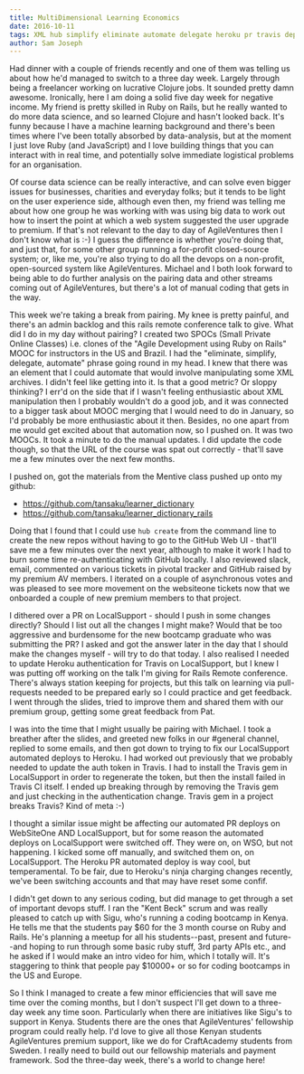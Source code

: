 ```yaml
---
title: MultiDimensional Learning Economics
date: 2016-10-11
tags: XML hub simplify eliminate automate delegate heroku pr travis deploy
author: Sam Joseph
---
```


Had dinner with a couple of friends recently and one of them was telling us about how he'd managed to switch to a three day week. Largely through being a freelancer working on lucrative Clojure jobs.  It sounded pretty damn awesome.  Ironically, here I am doing a solid five day week for negative income.  My friend is pretty skilled in Ruby on Rails, but he really wanted to do more data science, and so learned Clojure and hasn't looked back.  It's funny because I have a machine learning background and there's been times where I've been totally absorbed by data-analysis, but at the moment I just love Ruby (and JavaScript) and I love building things that you can interact with in real time, and potentially solve immediate logistical problems for an organisation.

Of course data science can be really interactive, and can solve even bigger issues for businesses, charities and everyday folks; but it tends to be light on the user experience side, although even then, my friend was telling me about how one group he was working with was using big data to work out how to insert the point at which a web system suggested the user upgrade to premium.  If that's not relevant to the day to day of AgileVentures then I don't know what is :-) I guess the difference is whether you're doing that, and just that, for some other group running a for-profit closed-source system; or, like me, you're also trying to do all the devops on a non-profit, open-sourced system like AgileVentures.  Michael and I both look forward to being able to do further analysis on the pairing data and other streams coming out of AgileVentures, but there's a lot of manual coding that gets in the way.

This week we're taking a break from pairing.  My knee is pretty painful, and there's an admin backlog and this rails remote conference talk to give.  What did I do in my day without pairing?  I created two SPOCs (Small Private Online Classes) i.e. clones of the "Agile Development using Ruby on Rails" MOOC for instructors in the US and Brazil.  I had the "eliminate, simplify, delegate, automate" phrase going round in my head.  I knew that there was an element that I could automate that would involve manipulating some XML archives.  I didn't feel like getting into it. Is that a good metric? Or sloppy thinking?  I err'd on the side that if I wasn't feeling enthusiastic about XML manipulation then I probably wouldn't do a good job, and it was connected to a bigger task about MOOC merging that I would need to do in January, so I'd probably be more enthusiastic about it then.  Besides, no one apart from me would get excited about that automation now, so I pushed on.  It was two MOOCs.  It took a minute to do the manual updates.  I did update the code though, so that the URL of the course was spat out correctly - that'll save me a few minutes over the next few months.

I pushed on, got the materials from the Mentive class pushed up onto my github:

* https://github.com/tansaku/learner_dictionary
* https://github.com/tansaku/learner_dictionary_rails

Doing that I found that I could use `hub create` from the command line to create the new repos without having to go to the GitHub Web UI - that'll save me a few minutes over the next year, although to make it work I had to burn some time re-authenticating with GitHub locally.  I also reviewed slack, email, commented on various tickets in pivotal tracker and GitHub raised by my premium AV members.  I iterated on a couple of asynchronous votes and was pleased to see more movement on the websiteone tickets now that we onboarded a couple of new premium members to that project.

I dithered over a PR on LocalSupport - should I push in some changes directly?  Should I list out all the changes I might make?  Would that be too aggressive and burdensome for the new bootcamp graduate who was submitting the PR?  I asked and got the answer later in the day that I should make the changes myself - will try to do that today.  I also realised I needed to update Heroku authentication for Travis on LocalSupport, but I knew I was putting off working on the talk I'm giving for Rails Remote conference.  There's always station keeping for projects, but this talk on learning via pull-requests needed to be prepared early so I could practice and get feedback.  I went through the slides, tried to improve them and shared them with our premium group, getting some great feedback from Pat.

I was into the time that I might usually be pairing with Michael.  I took a breather after the slides, and greeted new folks in our #general channel, replied to some emails, and then got down to trying to fix our LocalSupport automated deploys to Heroku.  I had worked out previously that we probably needed to update the auth token in Travis.  I had to install the Travis gem in LocalSupport in order to regenerate the token, but then the install failed in Travis CI itself.  I ended up breaking through by removing the Travis gem and just checking in the authentication change.  Travis gem in a project breaks Travis?  Kind of meta :-)

I thought a similar issue might be affecting our automated PR deploys on WebSiteOne AND LocalSupport, but for some reason the automated deploys on LocalSupport were switched off.   They were on, on WSO, but not happening.  I kicked some off manually, and switched them on, on LocalSupport.  The Heroku PR automated deploy is way cool, but temperamental. To be fair, due to Heroku's ninja charging changes recently, we've been switching accounts and that may have reset some confif.

I didn't get down to any serious coding, but did manage to get through a set of important devops stuff.  I ran the "Kent Beck" scrum and was really pleased to catch up with Sigu, who's running a coding bootcamp in Kenya.  He tells me that the students pay $60 for the 3 month course on Ruby and Rails.  He's planning a meetup for all his students--past, present and future--and hoping to run through some basic ruby stuff, 3rd party APIs etc., and he asked if I would make an intro video for him, which I totally will.  It's staggering to think that people pay $10000+ or so for coding bootcamps in the US and Europe.

So I think I managed to create a few minor efficiencies that will save me time over the coming months, but I don't suspect I'll get down to a three-day week any time soon.  Particularly when there are initiatives like Sigu's to support in Kenya.  Students there are the ones that AgileVentures' fellowship program could really help.  I'd love to give all those Kenyan students AgileVentures premium support, like we do for CraftAcademy students from Sweden.  I really need to build out our fellowship materials and payment framework.  Sod the three-day week, there's a world to change here!
